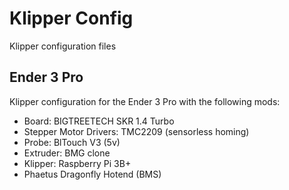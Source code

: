 # Klipper Config

Klipper configuration files

## Ender 3 Pro

Klipper configuration for the Ender 3 Pro with the following mods:

- Board: BIGTREETECH SKR 1.4 Turbo
- Stepper Motor Drivers: TMC2209 (sensorless homing)
- Probe: BlTouch V3 (5v)
- Extruder: BMG clone
- Klipper: Raspberry Pi 3B+
- Phaetus Dragonfly Hotend (BMS)
